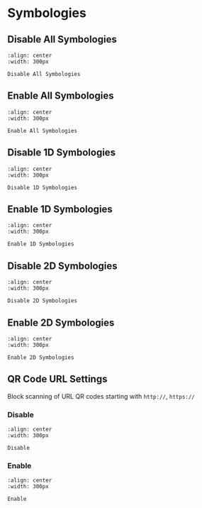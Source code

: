 # Symbologies

## Disable All Symbologies

```{figure} ../../media/3030900.png
:align: center
:width: 300px

Disable All Symbologies
```

## Enable All Symbologies

```{figure} ../../media/3030901.png
:align: center
:width: 300px

Enable All Symbologies
```

## Disable 1D Symbologies

```{figure} ../../media/3030110.png
:align: center
:width: 300px

Disable 1D Symbologies
```

## Enable 1D Symbologies

```{figure} ../../media/3030111.png
:align: center
:width: 300px

Enable 1D Symbologies
```

## Disable 2D Symbologies

```{figure} ../../media/3030500.png
:align: center
:width: 300px

Disable 2D Symbologies
```

## Enable 2D Symbologies

```{figure} ../../media/3030501.png
:align: center
:width: 300px

Enable 2D Symbologies
```

## QR Code URL Settings
Block scanning of URL QR codes starting with `http://`, `https://`

### Disable
```{figure} ../../media/3030EA0.png
:align: center
:width: 300px

Disable
```

### Enable
```{figure} ../../media/3030EA1.png
:align: center
:width: 300px

Enable
```
